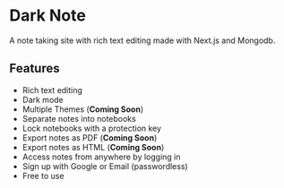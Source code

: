 # Dark Note

A note taking site with rich text editing made with Next.js and Mongodb.

## Features

- Rich text editing
- Dark mode
- Multiple Themes (**Coming Soon**)
- Separate notes into notebooks
- Lock notebooks with a protection key
- Export notes as PDF (**Coming Soon**)
- Export notes as HTML (**Coming Soon**)
- Access notes from anywhere by logging in
- Sign up with Google or Email (passwordless)
- Free to use

